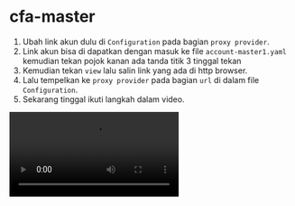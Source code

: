 # cfa-master

1. Ubah link akun dulu di `Configuration` pada bagian `proxy provider`.
1. Link akun bisa di dapatkan dengan masuk ke file `account-master1.yaml` kemudian tekan pojok kanan ada tanda titik 3 tinggal tekan
1. Kemudian tekan `view` lalu salin link yang ada di http browser.
1. Lalu tempelkan ke `proxy provider` pada bagian `url` di dalam file `Configuration`.
1. Sekarang tinggal ikuti langkah dalam video.

![video](video.mp4)
